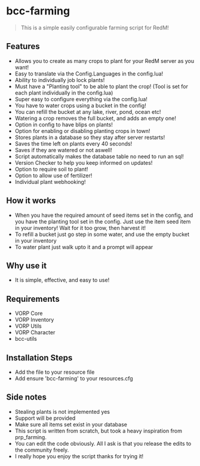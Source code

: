 # bcc-farming

>This is a simple easily configurable farming script for RedM!

## Features
- Allows you to create as many crops to plant for your RedM server as you want!
- Easy to translate via the Config.Languages in the config.lua!
- Ability to individually job lock plants!
- Must have a "Planting tool" to be able to plant the crop! (Tool is set for each plant individually in the config.lua)
- Super easy to configure everything via the config.lua!
- You have to water crops using a bucket in the config!
- You can refill the bucket at any lake, river, pond, ocean etc!
- Watering a crop removes the full bucket, and adds an empty one!
- Option in config to have blips on plants!
- Option for enabling or disabling planting crops in town!
- Stores plants in a database so they stay after server restarts!
- Saves the time left on plants every 40 seconds!
- Saves if they are watered or not aswell!
- Script automatically makes the database table no need to run an sql!
- Version Checker to help you keep informed on updates!
- Option to require soil to plant!
- Option to allow use of fertilizer!
- Individual plant webhooking!

## How it works
- When you have the required amount of seed items set in the config, and you have the planting tool set in the config. Just use the item seed item in your inventory! Wait for it too grow, then harvest it!
- To refill a bucket just go step in some water, and use the empty bucket in your inventory
- To water plant just walk upto it and a prompt will appear

## Why use it
- It is simple, effective, and easy to use!

## Requirements
- VORP Core
- VORP Inventory
- VORP Utils
- VORP Character
- bcc-utils

## Installation Steps
- Add the file to your resource file
- Add ensure 'bcc-farming' to your resources.cfg

## Side notes
- Stealing plants is not implemented yes
- Support will be provided
- Make sure all items set exist in your database
- This script is written from scratch, but took a heavy inspiration from prp_farming.
- You can edit the code obviously. All I ask is that you release the edits to the community freely.
- I really hope you enjoy the script thanks for trying it!
